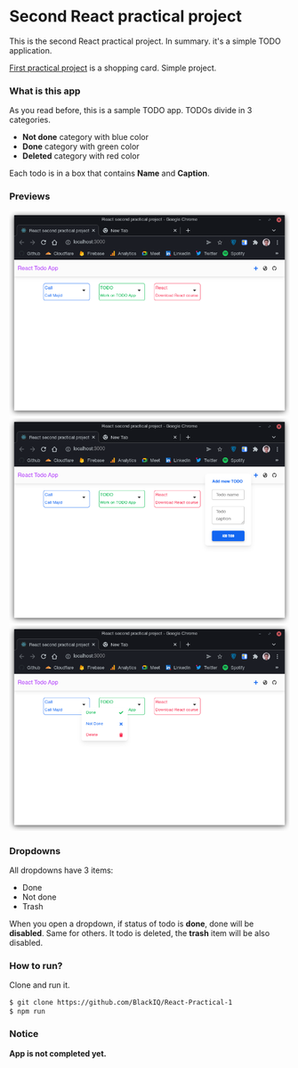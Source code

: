 # Second React practical project

This is the second React practical project. In summary. it's a simple TODO application.

[First practical project](https://github.com/BlackIQ/React-Practical-1) is a shopping card. Simple project.

### What is this app

As you read before, this is a sample TODO app. TODOs divide in 3 categories.

- **Not done** category with blue color
- **Done** category with green color
- **Deleted** category with red color

Each todo is in a box that contains **Name** and **Caption**.

### Previews

![Index](public/images/index.png)
![Add](public/images/add.png)
![Dropdown](public/images/dropdown.png)

### Dropdowns

All dropdowns have 3 items:

- Done
- Not done
- Trash

When you open a dropdown, if status of todo is **done**, done will be **disabled**.
Same for others. It todo is deleted, the **trash** item will be also disabled.

### How to run?

Clone and run it.

```shell
$ git clone https://github.com/BlackIQ/React-Practical-1
$ npm run
```

### Notice

**App is not completed yet.**